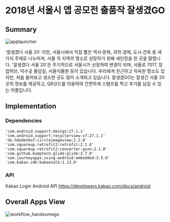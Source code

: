 # 2018년 서울시 앱 공모전 출품작 잘생겼GO

## Summary

![applauncher](https://user-images.githubusercontent.com/18085486/46253887-58105e00-c4c1-11e8-979a-d2b92b08886e.png)

'잘생겼다 서울 20' 이란, 서울시에서 직접 뽑은 역사·문화, 과학·경제, 도시·건축 총 세 가지 주제로 나누어져, 서울 각 지역의 명소로 성장하기 위해 새단장을 한 곳을 말합니다.
'잘생겼다 서울 20'은 주기적으로 서울시가 선정하여 변경이 되며, 서울로 7017, 창업허브, 덕수궁 돌담길, 서울식물원 등이 있습니다. 우리에게 친근하고 익숙한 명소도 있지만, 처음 들어보고 생소한 곳도 많이 소개되고 있습니다. 잘생겼GO는 잘생긴 서울 20곳의 정보를 제공하고, QR코드를 이용하여 간편하게 스탬프를 찍고 후기를 남길 수 있는 어플입니다.


## Implementation

### Dependencies

    'com.android.support:design:27.1.1'
    'com.android.support:recyclerview-v7:27.1.1'
    'de.hdodenhof:circleimageview:2.2.0'
    'com.squareup.retrofit2:retrofit:2.1.0'
    'com.squareup.retrofit2:converter-gson:2.1.0'
    'com.github.bumptech.glide:glide:3.7.0'
    'com.journeyapps:zxing-android-embedded:3.5.0'
    'com.kakao.sdk:kakaotalk:1.13.0'
    
### API
Kakao Login Android API
https://developers.kakao.com/docs/android

## Overall Apps View
![workflow_handsomego](https://user-images.githubusercontent.com/33532817/46254625-f48c2d80-c4cc-11e8-9004-f9d4792bee81.jpg)


